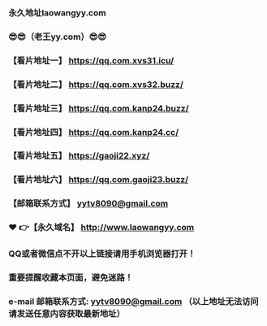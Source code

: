 ### 永久地址laowangyy.com
### :sunglasses::sunglasses:（老王yy.com）:sunglasses::sunglasses:
### 【看片地址一】  https://qq.com.xvs31.icu/
### 【看片地址二】  https://qq.com.xvs32.buzz/
### 【看片地址三】  https://qq.com.kanp24.buzz/
### 【看片地址四】  https://qq.com.kanp24.cc/
### 【看片地址五】  https://gaoji22.xyz/
### 【看片地址六】 https://qq.com.gaoji23.buzz/
### 【邮箱联系方式】  yytv8090@gmail.com
### :heart: :point_right:【永久域名】  http://www.laowangyy.com
### QQ或者微信点不开以上链接请用手机浏览器打开！
### 重要提醒收藏本页面，避免迷路！
### e-mail 邮箱联系方式: yytv8090@gmail.com （以上地址无法访问请发送任意内容获取最新地址）
